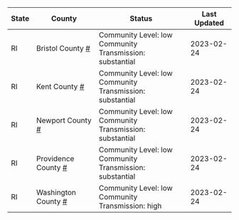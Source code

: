 State | County | Status | Last Updated
--- | --- | --- | --- 
RI | Bristol County <a href="#bristol_county">#</a> | <a name="bristol_county"></a>Community Level: low<br/>Community Transmission: substantial | 2023-02-24
RI | Kent County <a href="#kent_county">#</a> | <a name="kent_county"></a>Community Level: low<br/>Community Transmission: substantial | 2023-02-24
RI | Newport County <a href="#newport_county">#</a> | <a name="newport_county"></a>Community Level: low<br/>Community Transmission: substantial | 2023-02-24
RI | Providence County <a href="#providence_county">#</a> | <a name="providence_county"></a>Community Level: low<br/>Community Transmission: substantial | 2023-02-24
RI | Washington County <a href="#washington_county">#</a> | <a name="washington_county"></a>Community Level: low<br/>Community Transmission: high | 2023-02-24
